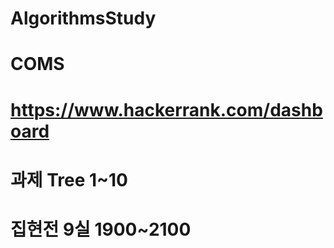# AlgorithmsStudy 
# COMS
# https://www.hackerrank.com/dashboard
# 과제 Tree 1~10
# 집현전 9실 1900~2100
# 

